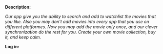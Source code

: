<b>Description:</b>

<i>Our app give you the ability to search and add to watchlist the movies that you like. Also you may don't add movies into every app that you use on different platformes. Now you may add the movie only once, and our clever synchronization do the rest for you. Create your own movie collection, buy it, and keep calm.</i>

<b>Log in:</b>
